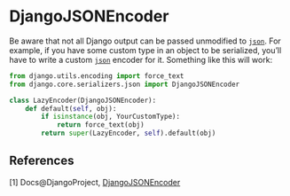 # DjangoJSONEncoder

Be aware that not all Django output can be passed unmodified to [`json`](https://docs.python.org/3/library/json.html#module-json). For example, if you have some custom type in an object to be serialized, you’ll have to write a custom [`json`](https://docs.python.org/3/library/json.html#module-json) encoder for it. Something like this will work:

```python
from django.utils.encoding import force_text
from django.core.serializers.json import DjangoJSONEncoder

class LazyEncoder(DjangoJSONEncoder):
    def default(self, obj):
        if isinstance(obj, YourCustomType):
            return force_text(obj)
        return super(LazyEncoder, self).default(obj)
```

## References

[1] Docs@DjangoProject, [DjangoJSONEncoder](https://docs.djangoproject.com/en/dev/topics/serialization/#djangojsonencoder)